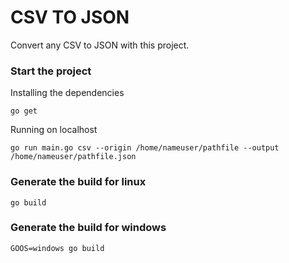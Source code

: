 # CSV TO JSON

Convert any CSV to JSON with this project.

### Start the project

Installing the dependencies

```
go get
```

Running on localhost

```
go run main.go csv --origin /home/nameuser/pathfile --output /home/nameuser/pathfile.json
```

### Generate the build for linux

```
go build
```

### Generate the build for windows

```
GOOS=windows go build
```
